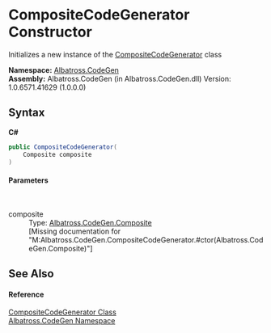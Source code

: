 # CompositeCodeGenerator Constructor 
 

Initializes a new instance of the <a href="T_Albatross_CodeGen_CompositeCodeGenerator.md">CompositeCodeGenerator</a> class

**Namespace:**&nbsp;<a href="N_Albatross_CodeGen.md">Albatross.CodeGen</a><br />**Assembly:**&nbsp;Albatross.CodeGen (in Albatross.CodeGen.dll) Version: 1.0.6571.41629 (1.0.0.0)

## Syntax

**C#**<br />
``` C#
public CompositeCodeGenerator(
	Composite composite
)
```


#### Parameters
&nbsp;<dl><dt>composite</dt><dd>Type: <a href="T_Albatross_CodeGen_Composite.md">Albatross.CodeGen.Composite</a><br />\[Missing <param name="composite"/> documentation for "M:Albatross.CodeGen.CompositeCodeGenerator.#ctor(Albatross.CodeGen.Composite)"\]</dd></dl>

## See Also


#### Reference
<a href="T_Albatross_CodeGen_CompositeCodeGenerator.md">CompositeCodeGenerator Class</a><br /><a href="N_Albatross_CodeGen.md">Albatross.CodeGen Namespace</a><br />